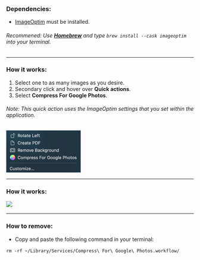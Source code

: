 ### Dependencies:

- [ImageOptim](https://imageoptim.com/mac) must be installed.
###### _Recommened:_ Use **[Homebrew](https://brew.sh/)** and type ```brew install --cask imageoptim``` into your terminal.

<hr>

### How it works:
1. Select one to as many images as you desire.
2. Secondary click and hover over **Quick actions**.
3. Select **Compress For Google Photos**.
###### _Note:_ This quick action uses the ImageOptim settings that you set within the application.

<p align="left"><img src= README.jpg width="200"></p>

<hr>

### How it works:
<p align="left"><img src= https://raw.githubusercontent.com/mylesotoole/CompressForGooglePhotos/main/Compress%20For%20Google%20Photos.workflow/Contents/QuickLook/Preview.png width="600"></p>

<hr>

### How to remove:
- Copy and paste the following command in your terminal:
```
rm -rf ~/Library/Services/Compress\ For\ Google\ Photos.workflow/
```
